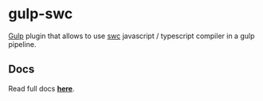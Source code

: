 # gulp-swc

[Gulp](https://gulpjs.com/) plugin that allows to use [swc](https://swc.rs/) javascript / typescript compiler in a gulp pipeline.

## Docs
Read full docs **[here](https://github.com/konclave/gulp-swc#readme)**.
